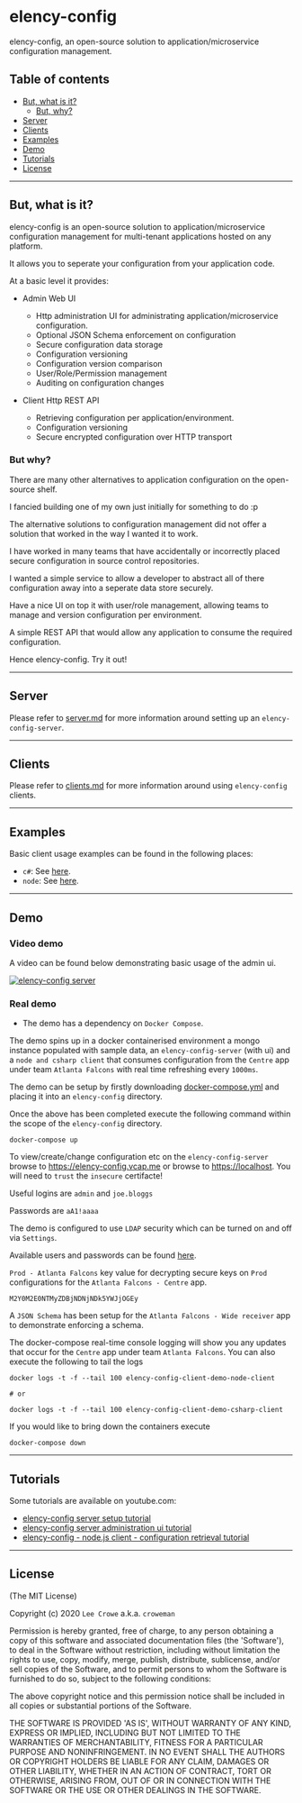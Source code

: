 # elency-config

elency-config, an open-source solution to application/microservice configuration management.

## Table of contents

- [But, what is it?](#whatisit)
  - [But, why?](#butwhy)
- [Server](#server)
- [Clients](#clients)
- [Examples](#examples)
- [Demo](#demo)
- [Tutorials](#tutorials)
- [License](#license)

---

## But, what is it?<a name="whatisit"></a>

elency-config is an open-source solution to application/microservice configuration management for multi-tenant applications hosted on any platform.

It allows you to seperate your configuration from your application code.

At a basic level it provides:

- Admin Web UI
  - Http administration UI for administrating application/microservice configuration.
  - Optional JSON Schema enforcement on configuration
  - Secure configuration data storage
  - Configuration versioning
  - Configuration version comparison
  - User/Role/Permission management
  - Auditing on configuration changes

- Client Http REST API
  - Retrieving configuration per application/environment.
  - Configuration versioning
  - Secure encrypted configuration over HTTP transport

### But why?<a name="butwhy"></a>

There are many other alternatives to application configuration on the open-source shelf.

I fancied building one of my own just initially for something to do :p

The alternative solutions to configuration management did not offer a solution that worked in the way I wanted it to work.

I have worked in many teams that have accidentally or incorrectly placed secure configuration in source control repositories.

I wanted a simple service to allow a developer to abstract all of there configuration away into a seperate data store securely.

Have a nice UI on top it with user/role management, allowing teams to manage and version configuration per environment.

A simple REST API that would allow any application to consume the required configuration.

Hence elency-config. Try it out!

---

## Server<a name="server"></a>

Please refer to <a href="./documentation/server.md">server.md</a> for more information around setting up an `elency-config-server`.

---

## Clients<a name="clients"></a>

Please refer to <a href="./documentation/clients.md">clients.md</a> for more information around using `elency-config` clients.

---

## Examples<a name="examples"></a>

Basic client usage examples can be found in the following places:

- `c#`: See <a href="./demo/docker/support/csharp-client">here<a/>.
- `node`: See <a href="./demo/docker/support/node-client">here<a/>.

---

## Demo<a name="demo"></a>

### Video demo

A video can be found below demonstrating basic usage of the admin ui.

[![elency-config server](https://img.youtube.com/vi/MO5aSvd_GjY/0.jpg)](https://www.youtube.com/watch?v=MO5aSvd_GjY)

### Real demo

* The demo has a dependency on `Docker Compose`.

The demo spins up in a docker containerised environment a mongo instance populated with sample data, an `elency-config-server` (with ui) and a `node and csharp client` that consumes configuration from the `Centre` app under team `Atlanta Falcons` with real time refreshing every `1000ms`.

The demo can be setup by firstly downloading <a href="https://raw.githubusercontent.com/croweman/elency-config/master/demo/docker/docker-compose.yml">docker-compose.yml</a> and placing it into an `elency-config` directory.

Once the above has been completed execute the following command within the scope of the `elency-config` directory.

```
docker-compose up
```

To view/create/change configuration etc on the `elency-config-server` browse to <a href="https://elency-config.vcap.me">https://elency-config.vcap.me<a/> or browse to <a href="https://localhost">https://localhost</a>.  You will need to `trust` the `insecure` certifacte!

Useful logins are `admin` and `joe.bloggs`

Passwords are `aA1!aaaa`

The demo is configured to use `LDAP` security which can be turned on and off via `Settings`.

Available users and passwords can be found <a href="https://raw.githubusercontent.com/croweman/elency-config/master/server/specs/support/ldap-mock-server/lib/configuration.js">here</a>.

`Prod - Atlanta Falcons` key value for decrypting secure keys on `Prod` configurations for the `Atlanta Falcons - Centre` app.

```
M2Y0M2E0NTMyZDBjNDNjNDk5YWJjOGEy
```

A `JSON Schema` has been setup for the `Atlanta Falcons - Wide receiver` app to demonstrate enforcing a schema.

The docker-compose real-time console logging will show you any updates that occur for the `Centre` app under team `Atlanta Falcons`.  You can also execute the following to tail the logs

```
docker logs -t -f --tail 100 elency-config-client-demo-node-client

# or

docker logs -t -f --tail 100 elency-config-client-demo-csharp-client
```

If you would like to bring down the containers execute

```
docker-compose down
```

---

## Tutorials<a name="tutorials"></a>

Some tutorials are available on youtube.com:

- <a href="https://www.youtube.com/watch?v=gNH7-EZnV2M">elency-config server setup tutorial</a>
- <a href="https://www.youtube.com/watch?v=MdhCpUmYyF0">elency-config server administration ui tutorial</a>
- <a href="https://www.youtube.com/watch?v=xgOfQGkAbPI">elency-config - node.js client - configuration retrieval tutorial</a>

---

## License<a name="license"></a>

(The MIT License)

Copyright (c) 2020 `Lee Crowe` a.k.a. `croweman`

Permission is hereby granted, free of charge, to any person obtaining a copy of this software and associated documentation files (the 'Software'), to deal in the Software without restriction, including without limitation the rights to use, copy, modify, merge, publish, distribute, sublicense, and/or sell copies of the Software, and to permit persons to whom the Software is furnished to do so, subject to the following conditions:

The above copyright notice and this permission notice shall be included in all copies or substantial portions of the Software.

THE SOFTWARE IS PROVIDED 'AS IS', WITHOUT WARRANTY OF ANY KIND, EXPRESS OR IMPLIED, INCLUDING BUT NOT LIMITED TO THE WARRANTIES OF MERCHANTABILITY, FITNESS FOR A PARTICULAR PURPOSE AND NONINFRINGEMENT. IN NO EVENT SHALL THE AUTHORS OR COPYRIGHT HOLDERS BE LIABLE FOR ANY CLAIM, DAMAGES OR OTHER LIABILITY, WHETHER IN AN ACTION OF CONTRACT, TORT OR OTHERWISE, ARISING FROM, OUT OF OR IN CONNECTION WITH THE SOFTWARE OR THE USE OR OTHER DEALINGS IN THE SOFTWARE.
